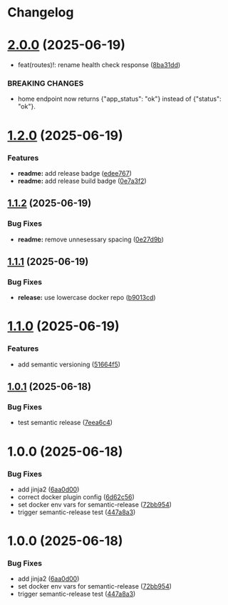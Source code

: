 # Changelog

# [2.0.0](https://github.com/EpicMandM/ci-cd-semantic-release/compare/v1.2.0...v2.0.0) (2025-06-19)


* feat(routes)!: rename health check response ([8ba31dd](https://github.com/EpicMandM/ci-cd-semantic-release/commit/8ba31ddec5f58a122b880818befa7cc260388d5e))


### BREAKING CHANGES

* home endpoint now returns {"app_status": "ok"} instead of {"status": "ok"}.

# [1.2.0](https://github.com/EpicMandM/ci-cd-semantic-release/compare/v1.1.2...v1.2.0) (2025-06-19)


### Features

* **readme:** add release badge ([edee767](https://github.com/EpicMandM/ci-cd-semantic-release/commit/edee767e9b5049d8cbb0eda6c8a0e765000ca189))
* **readme:** add release build badge ([0e7a3f2](https://github.com/EpicMandM/ci-cd-semantic-release/commit/0e7a3f2142b4e9cee3e447d8db9ce265bfd95490))

## [1.1.2](https://github.com/EpicMandM/ci-cd-semantic-release/compare/v1.1.1...v1.1.2) (2025-06-19)


### Bug Fixes

* **readme:** remove unnesessary spacing ([0e27d9b](https://github.com/EpicMandM/ci-cd-semantic-release/commit/0e27d9b021c4c307ffb9ac574bf2b0820ef7eaca))

## [1.1.1](https://github.com/EpicMandM/ci-cd-semantic-release/compare/v1.1.0...v1.1.1) (2025-06-19)


### Bug Fixes

* **release:** use lowercase docker repo ([b9013cd](https://github.com/EpicMandM/ci-cd-semantic-release/commit/b9013cd9ed20eee6838a07eaf23a2638df7282b0))

# [1.1.0](https://github.com/EpicMandM/ci-cd-semantic-release/compare/v1.0.1...v1.1.0) (2025-06-19)


### Features

* add semantic versioning ([51664f5](https://github.com/EpicMandM/ci-cd-semantic-release/commit/51664f53373ba2b5aec12c2ec305594e5772123b))

## [1.0.1](https://github.com/EpicMandM/ci-cd-semantic-release/compare/v1.0.0...v1.0.1) (2025-06-18)


### Bug Fixes

* test semantic release ([7eea6c4](https://github.com/EpicMandM/ci-cd-semantic-release/commit/7eea6c4d95a8fd239db71e3aee462e1ac0093322))

# 1.0.0 (2025-06-18)


### Bug Fixes

* add jinja2 ([6aa0d00](https://github.com/EpicMandM/ci-cd-semantic-release/commit/6aa0d009d562d141cf95a9f70c653ae30c4a3142))
* correct docker plugin config ([6d62c56](https://github.com/EpicMandM/ci-cd-semantic-release/commit/6d62c56e63a1ea799cae7a89552edf7fd54fed73))
* set docker env vars for semantic-release ([72bb954](https://github.com/EpicMandM/ci-cd-semantic-release/commit/72bb954e6e0bb5dd39aa5bddf5b8044e71c71ff7))
* trigger semantic-release test ([447a8a3](https://github.com/EpicMandM/ci-cd-semantic-release/commit/447a8a3a84e5539eb3cdf824b4dd6a3d0ceeafb2))

# 1.0.0 (2025-06-18)


### Bug Fixes

* add jinja2 ([6aa0d00](https://github.com/EpicMandM/ci-cd-semantic-release/commit/6aa0d009d562d141cf95a9f70c653ae30c4a3142))
* set docker env vars for semantic-release ([72bb954](https://github.com/EpicMandM/ci-cd-semantic-release/commit/72bb954e6e0bb5dd39aa5bddf5b8044e71c71ff7))
* trigger semantic-release test ([447a8a3](https://github.com/EpicMandM/ci-cd-semantic-release/commit/447a8a3a84e5539eb3cdf824b4dd6a3d0ceeafb2))
